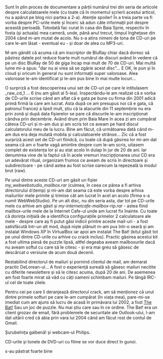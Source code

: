 Sunt în plin proces de documentare a părții numărul trei din seria de articole despre calculatoarele mele (cu toate că în momentul scrierii acestui articol, nu a apărut pe blog nici partea a 2-a). Atenție spoiler! În a treia parte va fi vorba despre PC-urile mele și încerc să adun câte informații pot despre această perioadă. Totodată fac curat în casa din Baia Sprie, respectiv în fosta (și actuala) mea cameră, unde, până anul trecut, timpul înghețase din 2004 când m-am mutat de acolo. Nu s-a atins nimeni de tona de CD-uri pe care le-am lăsat - eventual eu - și doar de alea cu MP3-uri.

M-am gândit că acuma că am inscriptor de BluRay chiar dacă doresc să păstrez datele pot reduce foarte mult numărul de discuri având în vedere că pe un disc BluRay de 50 de giga încap mai mult de 70 de CD-uri. Mai multă lume mi-a spus: "dar nu ai vrea să se zgârie acest disc"... E OK, le pun și în cloud și oricum în general nu sunt informații super valoroase. Alea valoroase le-am identificat și le-am pus bine în mai multe locuri...

O surpriză a fost descoperirea unui set de CD-uri pe care le intitulasem _raw_cd_1 ... 6 (nu am găsit al 5-lea). Inspectându-le am realizat că e vorba de CD-urile scrise când am aflat că e gata pe bune cu firma din 2001 adică primă firmă la care am lucrat. Asta după ce am presupus noi că e gata, că patronul francez a lipsit mult, știu că la atacurile din 11 septembrie nu era prin zonă și după data fișierelor se pare că discurile le-am inscripționat cândva prin decembrie. Având drum prin Baia Mare în acea zi am cumpărat câteva CD-uri și m-am dus și am scris tot ce aveam pe hard discul calculatorului meu de la lucru. Bine am făcut, că următoarea dată când m-am dus era deja mutată mobila și calculatoarele strânse... Zic că a fost surpriză acest set de CD-uri fiindcă, cu toate că după găsirea lor mi-am dat seama că am o foarte vagă amintire despre cum le-am scris, uitasem complet de existența lor și au stat acolo în dulap în jur de 20 de ani. Iar denumirea vine de la faptul că în acele vremuri inscripționarea unui CD era un adevărat ritual, organizam frumos ce aveam de scris în directoare și subdirectoare - pe când astea au fost scrise oarecum la repezeală la modul brut (raw).

Pe unul dintre aceste CD-uri am găsit un fișier _my_webwebstudio_mailbox.rar_ (culmea, în ceea ce părea a fi arhiva directorului d:\temp) și mi-am dat seama că este vorba despre arhiva mailurilor mele primite și trimise cât am lucrat în acel an acolo (firma s-a numit WebWebStudio). Pe un alt disc, nu din seria asta, dar tot pe CD-urile mele cu arhive am găsit și _my-internetcafe-mailbox-rip.rar_ - astea fiind mailbox-urile mele de la Internet Cafe-ul unde am lucrat fix înainte. Cu toate că dorința inițială de a identifica configurațiile primelor 2 calculatoare ale mele - despre care aș fi putut găsi indicii printre aceste mail-uri - a fost satisfăcută într-un alt mod, după niște plănuit m-am pus într-o seară și am instalat Windows XP în VirtualBox iar apoi am instalat The Bat! (kitul găsit tot pe unul dintre CD-urile cu arhive cu crack inclus). Practic găsirea acestui kit a fost ultima piesă de puzzle lipsă, altfel degeaba aveam mailboxurile dacă nu aveam softul cu care să le citesc - și era mai greu să găsesc de descărcat o versiune de acum două decenii.

Restabilind directorul de mailuri și pornind clientul de mail, am demarat practic DeLorean-ul... A fost o experiență sureală să găsesc mailuri necitite cu diferite newslettere și să le citesc acuma, după 20 de ani. De asemenea am fost foarte mirat să văd cu câți oameni schimbam mailuri. Pe lângă IRC-ul cel de toate zilele.

Pentru cei pe care îi deranjează directorul crack, am să menționez că unul dintre primele softuri pe care le-am cumpărat (în viața mea), pare-mi-se imediat cum am ajuns să lucru de acasă în primăvara lui 2002, a fost [The Bat!](https://www.ritlabs.com/en/products/thebat/) Sau un joc de puzzle. Nu mai știu care sau în ce ordine. The Bat! era un client grozav de email, fără problemele de securitate ale Outlook-ului, l-am dat uitării cred că abia prin vara lui 2004 când am făcut rost de contul de Gmail.

Șurubelnița galbenă! și webcam-ul Philips.

CD-urile și tonele de DVD-uri cu filme se vor duce direct în gunoi.

s-au păstrat foarte bine

